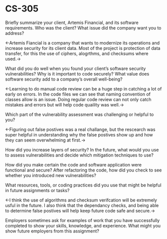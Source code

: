# CS-305

Briefly summarize your client, Artemis Financial, and its software requirements. Who was the client? What issue did the company want you to address?

<-Artemis Fiancial is a company that wants to modernize its operations and increase security for its client data. Most of the project is protection of data transfer, for this the use of ciphers, alogrthms, and checksums where used.->


What did you do well when you found your client’s software security vulnerabilities? Why is it important to code securely? What value does software security add to a company’s overall well-being?

<-Learning to do manual code review can be a huge step in catching a lot of early on errors. In the code files we can see that naming convention of classes allow is an issue. Doing regular code review can not only catch mistakes and errors but will help code quaility was well.-> 

Which part of the vulnerability assessment was challenging or helpful to you?

<-Figuring out false postives was a real challange, but the rescearch was super helpful in understanding why the false postives show up and how they can seem overwhelming at first.->

How did you increase layers of security? In the future, what would you use to assess vulnerabilities and decide which mitigation techniques to use?


How did you make certain the code and software application were functional and secure? After refactoring the code, how did you check to see whether you introduced new vulnerabilities?


What resources, tools, or coding practices did you use that might be helpful in future assignments or tasks?

<-I think the use of algorithms and checksum verifcation will be extremely usful in the future. I also think that the dependancy checks, and being able to determine false postives will help keep future code safe and secure.->

Employers sometimes ask for examples of work that you have successfully completed to show your skills, knowledge, and experience. What might you show future employers from this assignment?
